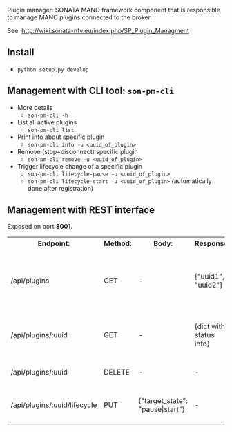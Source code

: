 Plugin manager: SONATA MANO framework component that is responsible to manage MANO plugins connected to the broker.

See: http://wiki.sonata-nfv.eu/index.php/SP_Plugin_Managment

## Install

* `python setup.py develop`

## Management with CLI tool: `son-pm-cli`

* More details
    * `son-pm-cli -h`
* List all active plugins
    * `son-pm-cli list`
* Print info about specific plugin
    * `son-pm-cli info -u <uuid_of_plugin>`
* Remove (stop+disconnect) specific plugin
    * `son-pm-cli remove -u <uuid_of_plugin>`
* Trigger lifecycle change of a specific plugin
    * `son-pm-cli lifecycle-pause -u <uuid_of_plugin>`
    * `son-pm-cli lifecycle-start -u <uuid_of_plugin>` (automatically done after registration)


## Management with REST interface

Exposed on port <strong>8001</strong>.


<table>
<tr>
<th>Endpoint:</th>
<th>Method:</th>
<th>Body:</th>
<th>Response:</th>
<th>Description:</th>
</tr>

<tr>
<td>/api/plugins</td>
<td>GET</td>
<td>-</td>
<td>["uuid1", "uuid2"]</td>
<td>Receive a list containing UUIDs of all registered plugins in the system.</td>
</tr>

<tr>
<td>/api/plugins/:uuid</td>
<td>GET</td>
<td>-</td>
<td>{dict with status info}</td>
<td>Receive status information of the given plugin.</td>
</tr>

<tr>
<td>/api/plugins/:uuid</td>
<td>DELETE</td>
<td>-</td>
<td>-</td>
<td>Remotely shutdown a plugin.</td>
</tr>

<tr>
<td>/api/plugins/:uuid/lifecycle</td>
<td>PUT</td>
<td>{"target_state": "pause|start"}</td>
<td>-</td>
<td>Manipulate the lifecycle state of a plugin.</td>
</tr>

</table>